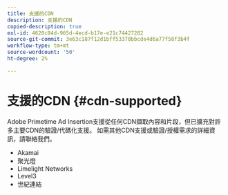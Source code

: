 ```yaml
---
title: 支援的CDN
description: 支援的CDN
copied-description: true
exl-id: 4620c84d-965d-4ecd-b17e-e21c74427282
source-git-commit: 3e63c187f12d1bff53370bbcde4d6a77f58f3b4f
workflow-type: tm+mt
source-wordcount: '50'
ht-degree: 2%

---
```


# 支援的CDN {#cdn-supported}

Adobe Primetime Ad Insertion支援從任何CDN擷取內容和片段，但已擴充對許多主要CDN的驗證/代碼化支援。  如需其他CDN支援或驗證/授權需求的詳細資訊，請聯絡我們。

* Akamai
* 聚光燈
* Limelight Networks
* Level3
* 世紀連結
